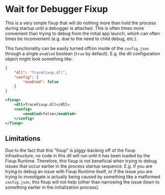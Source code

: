 # Wait for Debugger Fixup
This is a very simple fixup that will do nothing more than hold the process during startup until a debugger is attached. This is often times more convenient than trying to debug from the initial app launch, which can often times be inconvenient (e.g. due to the need to child debug, etc.).

This functionality can be easily turned off/on inside of the `config.json` through a single `enabled` boolean (`true` by default). E.g. the dll configuration object might look something like:

```json
{
    "dll": "TraceFixup.dll",
    "config": {
        "enabled": false
    }
}
```

```xml
<fixup>
    <dll>TraceFixup.dll</dll>
    <config>
        <enabled>false</enabled>
    </config>
</fixup>
```

## Limitations
Due to the fact that this "fixup" is piggy-backing off of the fixup infrastructure, no code in this dll will run until it has been loaded by the Fixup Runtime. Therefore, this fixup is not beneficial when trying to debug issues that occur earlier in the process startup sequence. E.g. if you are trying to debug an issue with Fixup Runtime itself, or if the issue you are trying to investigate is actually being caused by something like a malformed `config.json`, this fixup will not help (other than narrowing the issue down to something earlier in the initialization process).
